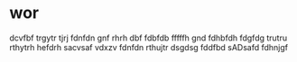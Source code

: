 # wor

dcvfbf
trgytr
tjrj
fdnfdn
gnf
rhrh
dbf
fdbfdb
fffffh
gnd
fdhbfdh
fdgfdg
trutru
rthytrh
hefdrh
sacvsaf
vdxzv
fdnfdn
rthujtr
dsgdsg
fddfbd
sADsafd
fdhnjgf
